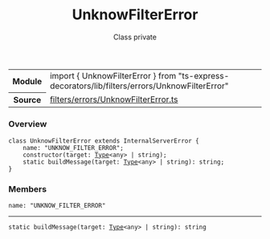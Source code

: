 <header class="symbol-info-header">    <h1 id="unknowfiltererror">UnknowFilterError</h1>    <label class="symbol-info-type-label class">Class</label>    <label class="api-type-label private">private</label>  </header>
<section class="symbol-info">      <table class="is-full-width">        <tbody>        <tr>          <th>Module</th>          <td>            <div class="lang-typescript">                <span class="token keyword">import</span> { UnknowFilterError }                 <span class="token keyword">from</span>                 <span class="token string">"ts-express-decorators/lib/filters/errors/UnknowFilterError"</span>                            </div>          </td>        </tr>        <tr>          <th>Source</th>          <td>            <a href="https://github.com/Romakita/ts-express-decorators/blob/v2.0.0-2/src/filters/errors/UnknowFilterError.ts#L0-L0">                filters/errors/UnknowFilterError.ts            </a>        </td>        </tr>                </tbody>      </table>    </section>

### Overview

<pre><code class="typescript-lang"><span class="token keyword">class</span> UnknowFilterError <span class="token keyword">extends</span> InternalServerError <span class="token punctuation">{</span>
    name<span class="token punctuation">:</span> "UNKNOW_FILTER_ERROR"<span class="token punctuation">;</span>
    <span class="token keyword">constructor</span><span class="token punctuation">(</span>target<span class="token punctuation">:</span> <a href="#api/common/core/type"><span class="token">Type</span></a><<span class="token keyword">any</span>> | <span class="token keyword">string</span><span class="token punctuation">)</span><span class="token punctuation">;</span>
    <span class="token keyword">static</span> <span class="token function">buildMessage</span><span class="token punctuation">(</span>target<span class="token punctuation">:</span> <a href="#api/common/core/type"><span class="token">Type</span></a><<span class="token keyword">any</span>> | <span class="token keyword">string</span><span class="token punctuation">)</span><span class="token punctuation">:</span> <span class="token keyword">string</span><span class="token punctuation">;</span>
<span class="token punctuation">}</span></code></pre>

### Members

<div class="method-overview"><pre><code class="typescript-lang">name<span class="token punctuation">:</span> "UNKNOW_FILTER_ERROR"</code></pre></div>
<hr />
<div class="method-overview"><pre><code class="typescript-lang"><span class="token keyword">static</span> <span class="token function">buildMessage</span><span class="token punctuation">(</span>target<span class="token punctuation">:</span> <a href="#api/common/core/type"><span class="token">Type</span></a><<span class="token keyword">any</span>> | <span class="token keyword">string</span><span class="token punctuation">)</span><span class="token punctuation">:</span> <span class="token keyword">string</span></code></pre></div>
